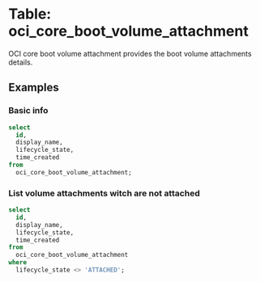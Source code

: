 # Table: oci_core_boot_volume_attachment

OCI core boot volume attachment provides the boot volume attachments details.

## Examples

### Basic info

```sql
select
  id,
  display_name,
  lifecycle_state,
  time_created
from
  oci_core_boot_volume_attachment;
```

### List volume attachments witch are not attached

```sql
select
  id,
  display_name,
  lifecycle_state,
  time_created
from
  oci_core_boot_volume_attachment
where
  lifecycle_state <> 'ATTACHED';
```
